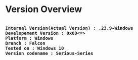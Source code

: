 # Version Overview

<pre>
<b>
Internal Version(Actual Version) : .23.9-Windows
Developement Version : 0x09<=>
Platform : Windows
Branch : Falcon
Tested on : Windows 10
Version codename : Serious-Series</b>
</pre>
</b>
